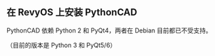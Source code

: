 ## 在 RevyOS 上安装 PythonCAD

PythonCAD 依赖 Python 2 和 PyQt4，两者在 Debian 目前都已不受支持。

（目前的版本是 Python 3 和 PyQt5/6）